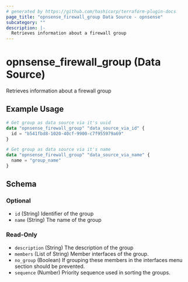 ```yaml
---
# generated by https://github.com/hashicorp/terraform-plugin-docs
page_title: "opnsense_firewall_group Data Source - opnsense"
subcategory: ""
description: |-
  Retrieves information about a firewall group
---
```


# opnsense_firewall_group (Data Source)

Retrieves information about a firewall group

## Example Usage

```terraform
# Get group as data source via it's uuid
data "opnsense_firewall_group" "data_source_via_id" {
  id = "b541fbd8-1020-40cf-9900-c7f955979a69"
}

# Get group as data source via it's name
data "opnsense_firewall_group" "data_source_via_name" {
  name = "group_name"
}
```

<!-- schema generated by tfplugindocs -->
## Schema

### Optional

- `id` (String) Identifier of the group
- `name` (String) The name of the group

### Read-Only

- `description` (String) The description of the group
- `members` (List of String) Member interfaces of the group.
- `no_group` (Boolean) If grouping these members in the interfaces menu section should be prevented.
- `sequence` (Number) Priority sequence used in sorting the groups.
